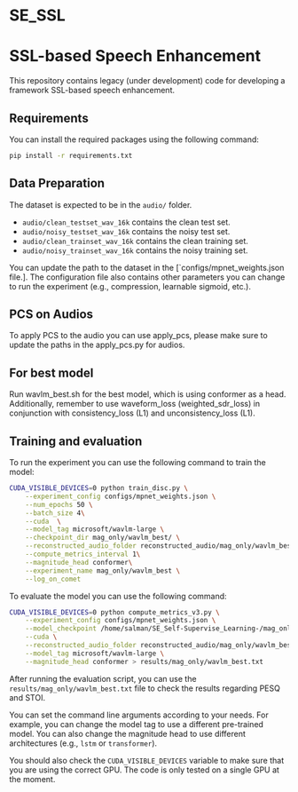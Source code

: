 # SE_SSL
# SSL-based Speech Enhancement 

This repository contains legacy (under development) code for developing a framework  SSL-based speech enhancement.

## Requirements

You can install the required packages using the following command:

```bash
pip install -r requirements.txt
```

## Data Preparation

The dataset is expected to be in the `audio/` folder. 
- `audio/clean_testset_wav_16k` contains the clean test set.
- `audio/noisy_testset_wav_16k` contains the noisy test set.
- `audio/clean_trainset_wav_16k` contains the clean training set.
- `audio/noisy_trainset_wav_16k` contains the noisy training set.

You can update the path to the dataset in the [`configs/mpnet_weights.json file.]. 
The configuration file also contains other parameters you can change to run the experiment (e.g., compression, learnable sigmoid, etc.).

## PCS on Audios
To apply PCS to the audio you can use apply_pcs, please make sure to update the paths in the apply_pcs.py for audios.

## For best model 

Run wavlm_best.sh for the best model, which is using conformer as a head. Additionally, remember to use waveform_loss (weighted_sdr_loss) in conjunction with consistency_loss (L1) and unconsistency_loss (L1).

## Training and evaluation

To run the experiment you can use the following command to train the model:

```bash
CUDA_VISIBLE_DEVICES=0 python train_disc.py \
    --experiment_config configs/mpnet_weights.json \
    --num_epochs 50 \
    --batch_size 4\
    --cuda  \
    --model_tag microsoft/wavlm-large \
    --checkpoint_dir mag_only/wavlm_best/ \
    --reconstructed_audio_folder reconstructed_audio/mag_only/wavlm_best \
    --compute_metrics_interval 1\
    --magnitude_head conformer\
    --experiment_name mag_only/wavlm_best \
    --log_on_comet
```

To evaluate the model you can use the following command:

```bash
CUDA_VISIBLE_DEVICES=0 python compute_metrics_v3.py \
    --experiment_config configs/mpnet_weights.json \
    --model_checkpoint /home/salman/SE_Self-Supervise_Learning-/mag_only/wavlm_best/best_model.pt \
    --cuda \
    --reconstructed_audio_folder reconstructed_audio/mag_only/wavlm_best \
    --model_tag microsoft/wavlm-large \
    --magnitude_head conformer > results/mag_only/wavlm_best.txt
```
After running the evaluation script, you can use the `results/mag_only/wavlm_best.txt` file to check the results regarding PESQ and STOI.




You can set the command line arguments according to your needs. For example, you can change the model tag to use a different pre-trained model. You can also change the magnitude head to use different architectures (e.g., `lstm` or `transformer`). 

You should also check the `CUDA_VISIBLE_DEVICES` variable to make sure that you are using the correct GPU. The code is only tested on a single GPU at the moment.

